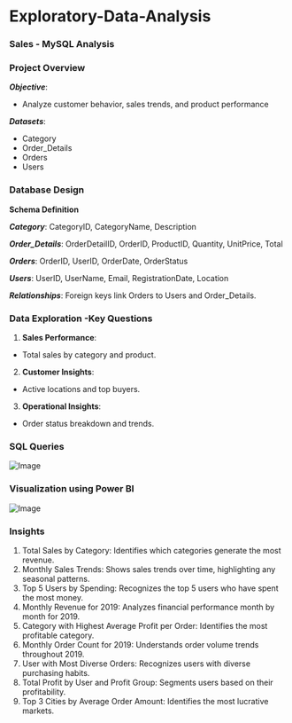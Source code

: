 # Exploratory-Data-Analysis

### Sales - MySQL Analysis

### Project Overview
***Objective***:
- Analyze customer behavior, sales trends, and product performance

***Datasets***:
- Category
- Order_Details
- Orders
- Users

### Database Design
**Schema Definition**

***Category***: CategoryID, CategoryName, Description

***Order_Details***: OrderDetailID, OrderID, ProductID, Quantity, UnitPrice, Total

***Orders***: OrderID, UserID, OrderDate, OrderStatus

***Users***: UserID, UserName, Email, RegistrationDate, Location

***Relationships***: Foreign keys link Orders to Users and Order_Details.

### Data Exploration -Key Questions
1. **Sales Performance**:
- Total sales by category and product.
2. **Customer Insights**:
- Active locations and top buyers.
3. **Operational Insights**:
- Order status breakdown and trends.

### SQL Queries
![Image](https://github.com/user-attachments/assets/8b3c4093-e2df-45cf-ad3b-c114b29bfcf1)

### Visualization using Power BI
![Image](https://github.com/user-attachments/assets/c486100c-0a55-4b46-a7fb-fc9a1feb46b4)

### Insights
1. Total Sales by Category: Identifies which categories generate the most revenue.
2. Monthly Sales Trends: Shows sales trends over time, highlighting any seasonal patterns.
3. Top 5 Users by Spending: Recognizes the top 5 users who have spent the most money.
4. Monthly Revenue for 2019: Analyzes financial performance month by month for 2019.
5. Category with Highest Average Profit per Order: Identifies the most profitable category.
6. Monthly Order Count for 2019: Understands order volume trends throughout 2019.
7. User with Most Diverse Orders: Recognizes users with diverse purchasing habits.
8. Total Profit by User and Profit Group: Segments users based on their profitability.
9. Top 3 Cities by Average Order Amount: Identifies the most lucrative markets.
